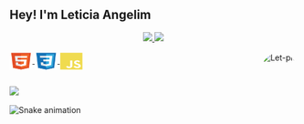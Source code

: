 ## Hey! I'm Leticia Angelim

<div align="center">
  <a href="https://github.com/leticia-angelim">
  <img height="180em" src="https://github-readme-stats.vercel.app/api?username=leticia-angelim&show_icons=true&theme=dracula&include_all_commits=true&count_private=true"/>
  <img height="180em" src="https://github-readme-stats.vercel.app/api/top-langs/?username=leticia-angelim&layout=compact&langs_count=7&theme=dracula"/>
</div>
  
<div style="display: inline_block"><br>
  <img align="center" alt="Let-HTML" height="30" width="40" src="https://raw.githubusercontent.com/devicons/devicon/master/icons/html5/html5-original.svg">
  <img align="center" alt="Let-CSS" height="30" width="40" src="https://raw.githubusercontent.com/devicons/devicon/master/icons/css3/css3-original.svg">
  <img align="center" alt="Let-Js" height="30" width="40" src="https://raw.githubusercontent.com/devicons/devicon/master/icons/javascript/javascript-plain.svg">
  <img align="right" alt="Let-pic" height="150" style="border-radius:50px;" src="https://user-images.githubusercontent.com/103081652/162277244-ca661ac0-0587-4973-99bc-8f27e37f90b9.png">
</div>
  
##
  
<div>
  <a href="https://www.linkedin.com/in/leticia-angelim" target="_blank"><img src="https://img.shields.io/badge/-LinkedIn-%230077B5?style=for-the-badge&logo=linkedin&logoColor=white" target="_blank"></a>
</div>
  
![Snake animation](https://github.com/leticia-angelim/leticia-angelim/blob/output/github-contribution-grid-snake.svg)
